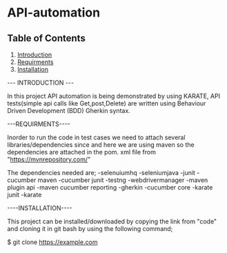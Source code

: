 # API-automation
## Table of Contents
1. [Introduction](#introduction)
2. [Requirments](#requirments)
3. [Installation](#installation)


--- INTRODUCTION ---

In this project API automation is being demonstrated by using KARATE, API tests(simple api calls like Get,post,Delete) are written using Behaviour Driven Development 
(BDD) Gherkin syntax. 

---REQUIRMENTS----

Inorder to run the code in test cases we need to attach several libraries/dependencies since and here we are using maven so the dependencies are attached in the pom.
xml file from "https://mvnrepository.com/"

The dependencies needed are;
-selenuiumhq
-seleniumjava
-junit
-cucumber maven
-cucumber junit
-testng
-webdrivermanager
-maven plugin api
-maven cucumber reporting
-gherkin
-cucumber core 
-karate junit
-karate


----INSTALLATION----

This project can be installed/downloaded by copying the link from "code" and cloning it in git bash by using the following command;

$ git clone https://example.com
